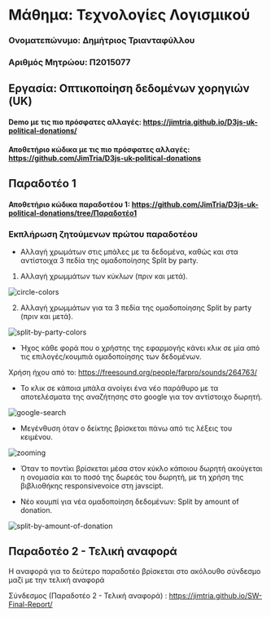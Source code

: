 # Μάθημα: Τεχνολογίες Λογισμικού

### Ονοματεπώνυμο: Δημήτριος Τριανταφύλλου
### Αριθμός Μητρώου: Π2015077

## Εργασία: Οπτικοποίηση δεδομένων χορηγιών (UK)

#### Demo με τις πιο πρόσφατες αλλαγές: https://jimtria.github.io/D3js-uk-political-donations/
#### Αποθετήριο κώδικα με τις πιο πρόσφατες αλλαγές: https://github.com/JimTria/D3js-uk-political-donations

## Παραδοτέο 1

#### Αποθετήριο κώδικα παραδοτέου 1: https://github.com/JimTria/D3js-uk-political-donations/tree/Παραδοτέο1

### Εκπλήρωση ζητούμενων πρώτου παραδοτέου

* Αλλαγή χρωμάτων στις μπάλες με τα δεδομένα, καθώς και στα αντίστοιχα 3 πεδία της ομαδοποίησης Split by party.

1. Αλλαγή χρωμμάτων των κύκλων (πριν και μετά).

![circle-colors](https://user-images.githubusercontent.com/22676085/36543380-4b4c302c-17ec-11e8-9ec7-4a9ebfe6dea5.png)

2. Αλλαγή χρωμμάτων για τα 3 πεδία της ομαδοποίησης Split by party (πριν και μετά).

![split-by-party-colors](https://user-images.githubusercontent.com/22676085/36543619-ee86c9a0-17ec-11e8-9843-47ea6a3ccc15.png)

* Ήχος κάθε φορά που ο χρήστης της εφαρμογής κάνει κλικ σε μία από τις επιλογές/κουμπιά ομαδοποίησης των δεδομένων.

Xρήση ήχου από το: https://freesound.org/people/farpro/sounds/264763/

* Το κλικ σε κάποια μπάλα ανοίγει ένα νέο παράθυρο με τα αποτελέσματα της αναζήτησης στο google για τον αντίστοιχο δωρητή.

![google-search](https://user-images.githubusercontent.com/22676085/36545535-cc9fdf20-17f1-11e8-8146-69ee8dbb3ecc.gif)

* Μεγένθυση όταν ο δείκτης βρίσκεται πάνω από τις λέξεις του κειμένου.

![zooming](https://user-images.githubusercontent.com/22676085/36545107-d9c56b80-17f0-11e8-9ba8-e6b023ca151e.gif)

* Όταν το ποντίκι βρίσκεται μέσα στον κύκλο κάποιου δωρητή ακούγεται η ονομασία και το ποσό της δωρεάς του δωρητή, με τη χρήση της βιβλιοθήκης responsivevoice στη javscipt.

* Νέο κουμπί για νέα ομαδοποίηση δεδομένων: Split by amount of donation.

![split-by-amount-of-donation](https://user-images.githubusercontent.com/22676085/36545828-7e91eed0-17f2-11e8-9ad4-85ce54efb298.png)

## Παραδοτέο 2 - Τελική αναφορά
  Η αναφορά για το δεύτερο παραδοτέο βρίσκεται στο ακόλουθο σύνδεσμο μαζί με την τελική αναφορά
  
  Σύνδεσμος (Παραδοτέο 2 - Τελική αναφορά) : https://jimtria.github.io/SW-Final-Report/
